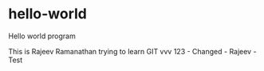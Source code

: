 # hello-world
Hello world program

This is Rajeev Ramanathan trying to learn GIT vvv 123 - Changed  - Rajeev - Test

